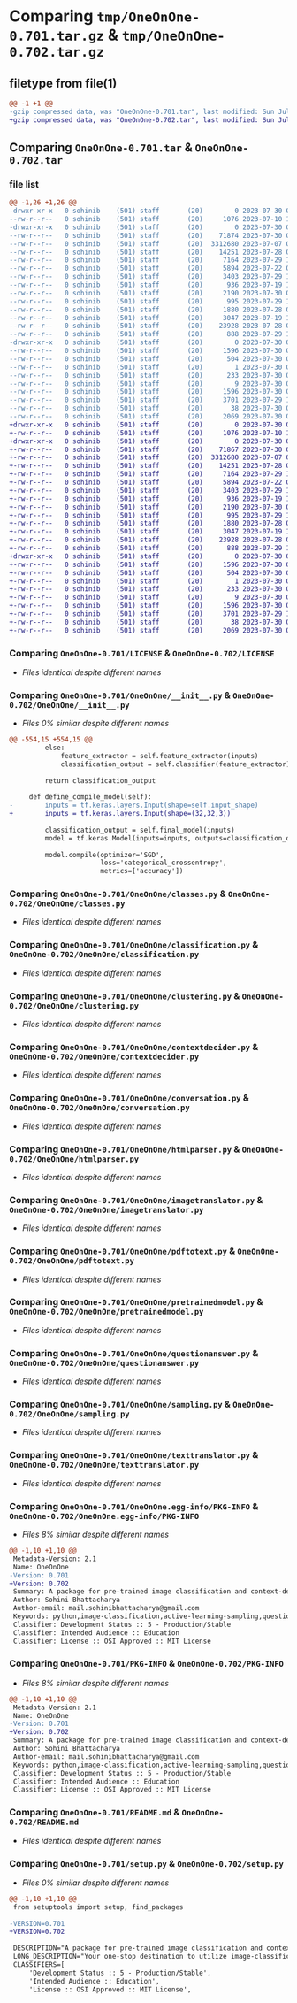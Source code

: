 # Comparing `tmp/OneOnOne-0.701.tar.gz` & `tmp/OneOnOne-0.702.tar.gz`

## filetype from file(1)

```diff
@@ -1 +1 @@
-gzip compressed data, was "OneOnOne-0.701.tar", last modified: Sun Jul 30 08:57:12 2023, max compression
+gzip compressed data, was "OneOnOne-0.702.tar", last modified: Sun Jul 30 09:08:16 2023, max compression
```

## Comparing `OneOnOne-0.701.tar` & `OneOnOne-0.702.tar`

### file list

```diff
@@ -1,26 +1,26 @@
-drwxr-xr-x   0 sohinib    (501) staff       (20)        0 2023-07-30 08:57:12.747926 OneOnOne-0.701/
--rw-r--r--   0 sohinib    (501) staff       (20)     1076 2023-07-10 14:29:42.000000 OneOnOne-0.701/LICENSE
-drwxr-xr-x   0 sohinib    (501) staff       (20)        0 2023-07-30 08:57:12.744503 OneOnOne-0.701/OneOnOne/
--rw-r--r--   0 sohinib    (501) staff       (20)    71874 2023-07-30 08:57:06.000000 OneOnOne-0.701/OneOnOne/__init__.py
--rw-r--r--   0 sohinib    (501) staff       (20)  3312680 2023-07-07 06:05:06.000000 OneOnOne-0.701/OneOnOne/classes.py
--rw-r--r--   0 sohinib    (501) staff       (20)    14251 2023-07-28 06:59:10.000000 OneOnOne-0.701/OneOnOne/classification.py
--rw-r--r--   0 sohinib    (501) staff       (20)     7164 2023-07-29 12:25:37.000000 OneOnOne-0.701/OneOnOne/clustering.py
--rw-r--r--   0 sohinib    (501) staff       (20)     5894 2023-07-22 03:02:07.000000 OneOnOne-0.701/OneOnOne/contextdecider.py
--rw-r--r--   0 sohinib    (501) staff       (20)     3403 2023-07-29 18:08:15.000000 OneOnOne-0.701/OneOnOne/conversation.py
--rw-r--r--   0 sohinib    (501) staff       (20)      936 2023-07-19 15:12:54.000000 OneOnOne-0.701/OneOnOne/htmlparser.py
--rw-r--r--   0 sohinib    (501) staff       (20)     2190 2023-07-30 08:22:15.000000 OneOnOne-0.701/OneOnOne/imagetranslator.py
--rw-r--r--   0 sohinib    (501) staff       (20)      995 2023-07-29 18:59:58.000000 OneOnOne-0.701/OneOnOne/pdftotext.py
--rw-r--r--   0 sohinib    (501) staff       (20)     1880 2023-07-28 06:59:09.000000 OneOnOne-0.701/OneOnOne/pretrainedmodel.py
--rw-r--r--   0 sohinib    (501) staff       (20)     3047 2023-07-19 17:26:04.000000 OneOnOne-0.701/OneOnOne/questionanswer.py
--rw-r--r--   0 sohinib    (501) staff       (20)    23928 2023-07-28 06:59:10.000000 OneOnOne-0.701/OneOnOne/sampling.py
--rw-r--r--   0 sohinib    (501) staff       (20)      888 2023-07-29 17:53:14.000000 OneOnOne-0.701/OneOnOne/texttranslator.py
-drwxr-xr-x   0 sohinib    (501) staff       (20)        0 2023-07-30 08:57:12.746864 OneOnOne-0.701/OneOnOne.egg-info/
--rw-r--r--   0 sohinib    (501) staff       (20)     1596 2023-07-30 08:57:12.000000 OneOnOne-0.701/OneOnOne.egg-info/PKG-INFO
--rw-r--r--   0 sohinib    (501) staff       (20)      504 2023-07-30 08:57:12.000000 OneOnOne-0.701/OneOnOne.egg-info/SOURCES.txt
--rw-r--r--   0 sohinib    (501) staff       (20)        1 2023-07-30 08:57:12.000000 OneOnOne-0.701/OneOnOne.egg-info/dependency_links.txt
--rw-r--r--   0 sohinib    (501) staff       (20)      233 2023-07-30 08:57:12.000000 OneOnOne-0.701/OneOnOne.egg-info/requires.txt
--rw-r--r--   0 sohinib    (501) staff       (20)        9 2023-07-30 08:57:12.000000 OneOnOne-0.701/OneOnOne.egg-info/top_level.txt
--rw-r--r--   0 sohinib    (501) staff       (20)     1596 2023-07-30 08:57:12.747290 OneOnOne-0.701/PKG-INFO
--rw-r--r--   0 sohinib    (501) staff       (20)     3701 2023-07-29 19:02:55.000000 OneOnOne-0.701/README.md
--rw-r--r--   0 sohinib    (501) staff       (20)       38 2023-07-30 08:57:12.748035 OneOnOne-0.701/setup.cfg
--rw-r--r--   0 sohinib    (501) staff       (20)     2069 2023-07-30 08:57:06.000000 OneOnOne-0.701/setup.py
+drwxr-xr-x   0 sohinib    (501) staff       (20)        0 2023-07-30 09:08:16.115242 OneOnOne-0.702/
+-rw-r--r--   0 sohinib    (501) staff       (20)     1076 2023-07-10 14:29:42.000000 OneOnOne-0.702/LICENSE
+drwxr-xr-x   0 sohinib    (501) staff       (20)        0 2023-07-30 09:08:16.107468 OneOnOne-0.702/OneOnOne/
+-rw-r--r--   0 sohinib    (501) staff       (20)    71867 2023-07-30 09:08:08.000000 OneOnOne-0.702/OneOnOne/__init__.py
+-rw-r--r--   0 sohinib    (501) staff       (20)  3312680 2023-07-07 06:05:06.000000 OneOnOne-0.702/OneOnOne/classes.py
+-rw-r--r--   0 sohinib    (501) staff       (20)    14251 2023-07-28 06:59:10.000000 OneOnOne-0.702/OneOnOne/classification.py
+-rw-r--r--   0 sohinib    (501) staff       (20)     7164 2023-07-29 12:25:37.000000 OneOnOne-0.702/OneOnOne/clustering.py
+-rw-r--r--   0 sohinib    (501) staff       (20)     5894 2023-07-22 03:02:07.000000 OneOnOne-0.702/OneOnOne/contextdecider.py
+-rw-r--r--   0 sohinib    (501) staff       (20)     3403 2023-07-29 18:08:15.000000 OneOnOne-0.702/OneOnOne/conversation.py
+-rw-r--r--   0 sohinib    (501) staff       (20)      936 2023-07-19 15:12:54.000000 OneOnOne-0.702/OneOnOne/htmlparser.py
+-rw-r--r--   0 sohinib    (501) staff       (20)     2190 2023-07-30 08:22:15.000000 OneOnOne-0.702/OneOnOne/imagetranslator.py
+-rw-r--r--   0 sohinib    (501) staff       (20)      995 2023-07-29 18:59:58.000000 OneOnOne-0.702/OneOnOne/pdftotext.py
+-rw-r--r--   0 sohinib    (501) staff       (20)     1880 2023-07-28 06:59:09.000000 OneOnOne-0.702/OneOnOne/pretrainedmodel.py
+-rw-r--r--   0 sohinib    (501) staff       (20)     3047 2023-07-19 17:26:04.000000 OneOnOne-0.702/OneOnOne/questionanswer.py
+-rw-r--r--   0 sohinib    (501) staff       (20)    23928 2023-07-28 06:59:10.000000 OneOnOne-0.702/OneOnOne/sampling.py
+-rw-r--r--   0 sohinib    (501) staff       (20)      888 2023-07-29 17:53:14.000000 OneOnOne-0.702/OneOnOne/texttranslator.py
+drwxr-xr-x   0 sohinib    (501) staff       (20)        0 2023-07-30 09:08:16.112985 OneOnOne-0.702/OneOnOne.egg-info/
+-rw-r--r--   0 sohinib    (501) staff       (20)     1596 2023-07-30 09:08:15.000000 OneOnOne-0.702/OneOnOne.egg-info/PKG-INFO
+-rw-r--r--   0 sohinib    (501) staff       (20)      504 2023-07-30 09:08:15.000000 OneOnOne-0.702/OneOnOne.egg-info/SOURCES.txt
+-rw-r--r--   0 sohinib    (501) staff       (20)        1 2023-07-30 09:08:15.000000 OneOnOne-0.702/OneOnOne.egg-info/dependency_links.txt
+-rw-r--r--   0 sohinib    (501) staff       (20)      233 2023-07-30 09:08:15.000000 OneOnOne-0.702/OneOnOne.egg-info/requires.txt
+-rw-r--r--   0 sohinib    (501) staff       (20)        9 2023-07-30 09:08:15.000000 OneOnOne-0.702/OneOnOne.egg-info/top_level.txt
+-rw-r--r--   0 sohinib    (501) staff       (20)     1596 2023-07-30 09:08:16.114266 OneOnOne-0.702/PKG-INFO
+-rw-r--r--   0 sohinib    (501) staff       (20)     3701 2023-07-29 19:02:55.000000 OneOnOne-0.702/README.md
+-rw-r--r--   0 sohinib    (501) staff       (20)       38 2023-07-30 09:08:16.115535 OneOnOne-0.702/setup.cfg
+-rw-r--r--   0 sohinib    (501) staff       (20)     2069 2023-07-30 09:08:08.000000 OneOnOne-0.702/setup.py
```

### Comparing `OneOnOne-0.701/LICENSE` & `OneOnOne-0.702/LICENSE`

 * *Files identical despite different names*

### Comparing `OneOnOne-0.701/OneOnOne/__init__.py` & `OneOnOne-0.702/OneOnOne/__init__.py`

 * *Files 0% similar despite different names*

```diff
@@ -554,15 +554,15 @@
         else:
             feature_extractor = self.feature_extractor(inputs)
             classification_output = self.classifier(feature_extractor)
 
         return classification_output
 
     def define_compile_model(self):
-        inputs = tf.keras.layers.Input(shape=self.input_shape)
+        inputs = tf.keras.layers.Input(shape=(32,32,3))
 
         classification_output = self.final_model(inputs)
         model = tf.keras.Model(inputs=inputs, outputs=classification_output)
 
         model.compile(optimizer='SGD',
                       loss='categorical_crossentropy',
                       metrics=['accuracy'])
```

### Comparing `OneOnOne-0.701/OneOnOne/classes.py` & `OneOnOne-0.702/OneOnOne/classes.py`

 * *Files identical despite different names*

### Comparing `OneOnOne-0.701/OneOnOne/classification.py` & `OneOnOne-0.702/OneOnOne/classification.py`

 * *Files identical despite different names*

### Comparing `OneOnOne-0.701/OneOnOne/clustering.py` & `OneOnOne-0.702/OneOnOne/clustering.py`

 * *Files identical despite different names*

### Comparing `OneOnOne-0.701/OneOnOne/contextdecider.py` & `OneOnOne-0.702/OneOnOne/contextdecider.py`

 * *Files identical despite different names*

### Comparing `OneOnOne-0.701/OneOnOne/conversation.py` & `OneOnOne-0.702/OneOnOne/conversation.py`

 * *Files identical despite different names*

### Comparing `OneOnOne-0.701/OneOnOne/htmlparser.py` & `OneOnOne-0.702/OneOnOne/htmlparser.py`

 * *Files identical despite different names*

### Comparing `OneOnOne-0.701/OneOnOne/imagetranslator.py` & `OneOnOne-0.702/OneOnOne/imagetranslator.py`

 * *Files identical despite different names*

### Comparing `OneOnOne-0.701/OneOnOne/pdftotext.py` & `OneOnOne-0.702/OneOnOne/pdftotext.py`

 * *Files identical despite different names*

### Comparing `OneOnOne-0.701/OneOnOne/pretrainedmodel.py` & `OneOnOne-0.702/OneOnOne/pretrainedmodel.py`

 * *Files identical despite different names*

### Comparing `OneOnOne-0.701/OneOnOne/questionanswer.py` & `OneOnOne-0.702/OneOnOne/questionanswer.py`

 * *Files identical despite different names*

### Comparing `OneOnOne-0.701/OneOnOne/sampling.py` & `OneOnOne-0.702/OneOnOne/sampling.py`

 * *Files identical despite different names*

### Comparing `OneOnOne-0.701/OneOnOne/texttranslator.py` & `OneOnOne-0.702/OneOnOne/texttranslator.py`

 * *Files identical despite different names*

### Comparing `OneOnOne-0.701/OneOnOne.egg-info/PKG-INFO` & `OneOnOne-0.702/OneOnOne.egg-info/PKG-INFO`

 * *Files 8% similar despite different names*

```diff
@@ -1,10 +1,10 @@
 Metadata-Version: 2.1
 Name: OneOnOne
-Version: 0.701
+Version: 0.702
 Summary: A package for pre-trained image classification and context-decider for question-answering chatbots.
 Author: Sohini Bhattacharya
 Author-email: mail.sohinibhattacharya@gmail.com
 Keywords: python,image-classification,active-learning-sampling,question-answering,pre-trained models,tiny-image-net,speech-recognition,cifar10
 Classifier: Development Status :: 5 - Production/Stable
 Classifier: Intended Audience :: Education
 Classifier: License :: OSI Approved :: MIT License
```

### Comparing `OneOnOne-0.701/PKG-INFO` & `OneOnOne-0.702/PKG-INFO`

 * *Files 8% similar despite different names*

```diff
@@ -1,10 +1,10 @@
 Metadata-Version: 2.1
 Name: OneOnOne
-Version: 0.701
+Version: 0.702
 Summary: A package for pre-trained image classification and context-decider for question-answering chatbots.
 Author: Sohini Bhattacharya
 Author-email: mail.sohinibhattacharya@gmail.com
 Keywords: python,image-classification,active-learning-sampling,question-answering,pre-trained models,tiny-image-net,speech-recognition,cifar10
 Classifier: Development Status :: 5 - Production/Stable
 Classifier: Intended Audience :: Education
 Classifier: License :: OSI Approved :: MIT License
```

### Comparing `OneOnOne-0.701/README.md` & `OneOnOne-0.702/README.md`

 * *Files identical despite different names*

### Comparing `OneOnOne-0.701/setup.py` & `OneOnOne-0.702/setup.py`

 * *Files 0% similar despite different names*

```diff
@@ -1,10 +1,10 @@
 from setuptools import setup, find_packages
 
-VERSION=0.701
+VERSION=0.702
 
 DESCRIPTION="A package for pre-trained image classification and context-decider for question-answering chatbots."
 LONG_DESCRIPTION="Your one-stop destination to utilize image-classification models with just one line of code. A library meant to simplify your life by providing you with pre-trained models like ResNet50, EfficientNetVB6, VGG19, etc. You can simply opt for training your own models from scratch by just tweaking a few values. If you want to try popular active-learning sampling methods on image classification, no need to worry! This library has got you covered. Along with that for simple-bridging and basic into NLP, we have context-deciders, HTML parsers and simple chatbot object classes, to create an interface similar to Google Lens. You input an image or item that you are curious about and you can ask one-on-one questions from the chatbot. This is made possible by using the tiny imagenet dataset. This library is being actively updated and new features are being added frequently. New datasets and pre-trained models will be updated soon. Feel free to share your feedback! I would really appreciate it!"
 CLASSIFIERS=[
     'Development Status :: 5 - Production/Stable',
     'Intended Audience :: Education',
     'License :: OSI Approved :: MIT License',
```

